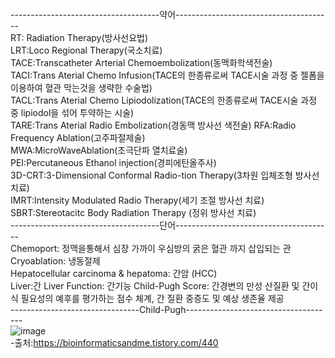-------------------------------------약어---------------------------------------<br>
RT: Radiation Therapy(방사선요법)<br>
LRT:Loco Regional Therapy(국소치료)<br>
TACE:Transcatheter Arterial Chemoembolization(동맥화학색전술)<br>
TACI:Trans Aterial Chemo Infusion(TACE의 한종류로써 TACE시술 과정 중 젤폼을 이용하여 혈관 막는것을 생략한 수술법)<br>
TACL:Trans Aterial Chemo Lipiodolization(TACE의 한종류로써 TACE시술 과정 중 lipiodol을 섞어 투약하는 시술)<br>
TARE:Trans Aterial Radio Embolization(경동맥 방사선 색전술)
RFA:Radio Frequency Ablation(고주파절제술)<br>
MWA:MicroWaveAblation(초극단파 열치료술)<br>
PEI:Percutaneous Ethanol injection(경피에탄올주사)<br>
3D-CRT:3-Dimensional Conformal Radio-tion Therapy(3차원 입체조형 방사선치료)<br>
IMRT:Intensity Modulated Radio Therapy(세기 조절 방사선 치료)<br>
SBRT:Stereotacitc Body Radiation Therapy (정위 방사선 치료)<br>
-------------------------------------단어---------------------------------------<br>
Chemoport: 정맥을통해서 심장 가까이 우심방의 굵은 혈관 까지 삽입되는 관<br>
Cryoablation: 냉동절제<br>
Hepatocellular carcinoma & hepatoma: 간암 (HCC)<br>
Liver:간
Liver Function: 간기능
Child-Pugh Score: 간경변의 만성 산질환 및 간이식 필요성의 예후를 평가하는 점수 체계, 간 질환 중증도 및 예상 생존율 제공<br>
--------------------------------Child-Pugh-------------------------------------<br>
![image](https://github.com/Hooni92/Medical_Study_HCC/assets/108508922/949e6a20-93cc-4236-b80d-afcb6c86b0c0)<br>
-출처:https://bioinformaticsandme.tistory.com/440
